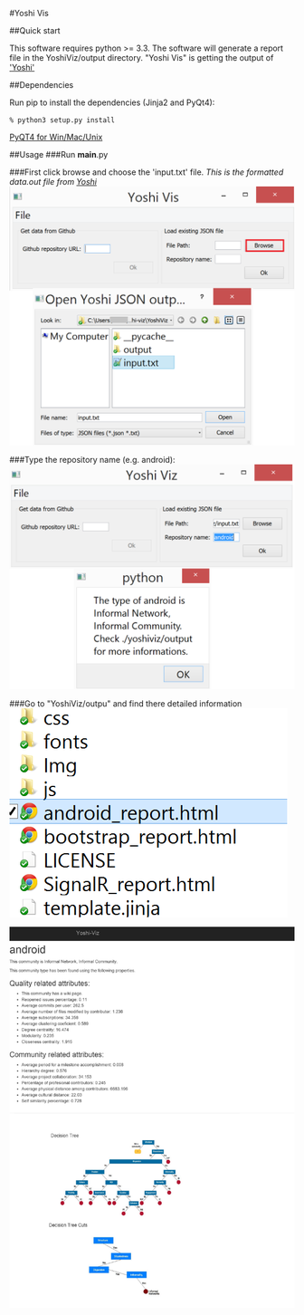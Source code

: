 #Yoshi Vis

##Quick start

This software requires python >= 3.3. The software will generate a report file in the YoshiViz/output directory.
"Yoshi Vis" is getting the output of ['Yoshi'](https://github.com/maelstromdat/YOSHI)

##Dependencies

Run pip to install the dependencies (Jinja2 and PyQt4):

	% python3 setup.py install

[PyQT4 for Win/Mac/Unix](http://www.riverbankcomputing.com/software/pyqt/download)

##Usage
###Run __main__.py

###First click browse and choose the 'input.txt' file. *This is the formatted data.out file from [Yoshi](https://github.com/maelstromdat/YOSHI)*
![Yoshi Vis](https://raw.githubusercontent.com/NinjaTrappeur/yoshi-viz/master/YoshiViz/Documentation/Yoshi%20Vis%201.png "Browse the 'input.txt' file")

###Type the repository name (e.g. android):
![Yoshi Vis2](https://raw.githubusercontent.com/NinjaTrappeur/yoshi-viz/master/YoshiViz/Documentation/Yoshi%20Vis%202.png "Type the community")

###Go to "YoshiViz/outpu" and find there detailed information
![Yoshi Vis3](https://raw.githubusercontent.com/NinjaTrappeur/yoshi-viz/master/YoshiViz/Documentation/Yoshi%20Vis%203.png "Browse for more details")

![Yoshi Vis4](https://raw.githubusercontent.com/NinjaTrappeur/yoshi-viz/master/YoshiViz/Documentation/Yoshi%20Vis%204.png)
